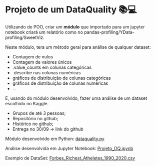 # Projeto de um DataQuality 📚💻

Utilizando de POO, criar um **módulo** que importado para um jupyter notebook criará um relatório como no pandas-profiling/YData-profiling/SweetViz.

Neste módulo, tera um método geral para análise de qualquer dataset:
- Contagem de nulos
- Contagem de valores únicos 
- .value_counts em colunas categóricas
- .describe nas colunas numéricas 
- gráficos de distribuição de colunas categóricas 
- gráficos de distribuição de colunas numéricas 
- ... 

E, usando do módulo desenvolvido, fazer uma análise de um dataset escolhido no Kaggle.

- Grupos de até 3 pessoas;
- Repositório no github;
- Histórico no github;
- Entrega no 30/09 -> link do github

Módulo desenvolvido em Python: [dataquality.py](https://github.com/igorjasmim/Projeto_DataQuality/blob/main/dataquality.py)

Análise desenvolvida em Jupyter Notebook: [Projeto_DQ.ipynb](https://github.com/igorjasmim/Projeto_DataQuality/blob/main/Projeto_DQ.ipynb)

Exemplo de DataSet: [Forbes_Richest_Atheletes_1990_2020.csv](https://github.com/igorjasmim/Projeto_DataQuality/blob/main/Forbes_Richest_Atheletes_1990_2020.csv)
